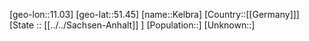 ﻿---
location: [51.45,11.03]
mapzoom: [7,12] 
mapmarker: city 
type: City
tags:
- geo/City


SpocWebEntityId: 31373
isDeleted: false
confidential: public

---
[geo-lon::11.03]
[geo-lat::51.45]
[name::Kelbra]
[Country::[[Germany]]]
[State :: [[../../Sachsen-Anhalt]] ]
[Population::]
[Unknown::]

